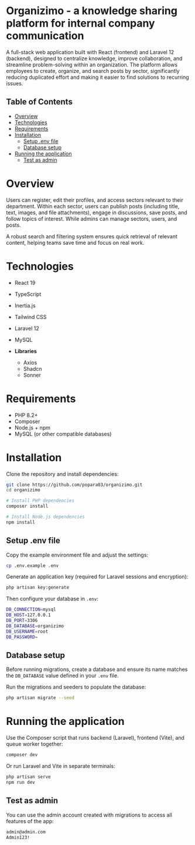 # Organizimo - a knowledge sharing platform for internal company communication

A full-stack web application built with React (frontend) and Laravel 12 (backend), designed to centralize knowledge, improve collaboration, and streamline problem-solving within an organization. The platform allows employees to create, organize, and search posts by sector, significantly reducing duplicated effort and making it easier to find solutions to recurring issues.

## Table of Contents
- [Overview](#overview)
- [Technologies](#technologies)
- [Requirements](#requirements)
- [Installation](#installation)
  - [Setup .env file](#setup-env-file)
  - [Database setup](#database-setup)
- [Running the application](#running-the-application)
  - [Test as admin](#test-as-admin)

# Overview

Users can register, edit their profiles, and access sectors relevant to their department. Within each sector, users can publish posts (including title, text, images, and file attachments), engage in discussions, save posts, and follow topics of interest. While admins can manage sectors, users, and posts.

A robust search and filtering system ensures quick retrieval of relevant content, helping teams save time and focus on real work.

# Technologies
- React 19
- TypeScript
- Inertia.js
- Tailwind CSS
- Laravel 12
- MySQL

- **Libraries**
  - Axios
  - Shadcn
  - Sonner

# Requirements
- PHP 8.2+
- Composer
- Node.js + npm
- MySQL (or other compatible databases)

# Installation
Clone the repository and install dependencies:

```bash
git clone https://github.com/popara03/organizimo.git
cd organizimo

# Install PHP dependencies
composer install

# Install Node.js dependencies
npm install
```

## Setup .env file
Copy the example environment file and adjust the settings:
```bash
cp .env.example .env
```

Generate an application key (required for Laravel sessions and encryption):
```bash
php artisan key:generate
```

Then configure your database in ```.env```:
```bash
DB_CONNECTION=mysql
DB_HOST=127.0.0.1
DB_PORT=3306
DB_DATABASE=organizimo
DB_USERNAME=root
DB_PASSWORD=
```

## Database setup
Before running migrations, create a database and ensure its name matches the ```DB_DATABASE``` value defined in your ```.env``` file.

Run the migrations and seeders to populate the database:
```bash
php artisan migrate --seed
```

# Running the application
Use the Composer script that runs backend (Laravel), frontend (Vite), and queue worker together:
```bash
composer dev
```
Or run Laravel and Vite in separate terminals:
```bash
php artisan serve
npm run dev
```

## Test as admin
You can use the admin account created with migrations to access all features of the app:
```bash
admin@admin.com
Admin123!
```
